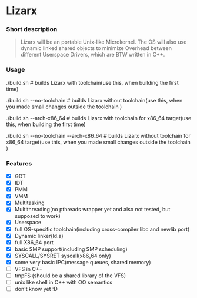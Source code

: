 Lizarx
======

### Short description

> Lizarx will be an portable Unix-like Microkernel. 
The OS will also use dynamic linked shared objects to minimize Overhead between different Userspace Drivers, which are BTW written in C++.

### Usage

./build.sh # builds Lizarx with toolchain(use this, when building the first time)

./build.sh --no-toolchain # builds Lizarx without toolchain(use this, when you made small changes outside the toolchain )

./build.sh --arch-x86_64 # builds Lizarx with toolchain for x86_64 target(use this, when building the first time)

./build.sh --no-toolchain --arch-x86_64 # builds Lizarx without toolchain for x86_64 target(use this, when you made small changes outside the toolchain )

### Features

- [x] GDT
- [x] IDT
- [x] PMM
- [x] VMM
- [x] Multitasking
- [x] Multithreading(no pthreads wrapper yet and also not tested, but supposed to work)
- [x] Userspace
- [x] full OS-specific toolchain(including cross-compiler libc and newlib port)
- [x] Dynamic linker(ld.a)
- [x] full X86_64 port
- [x] basic SMP support(including SMP scheduling)
- [x] SYSCALL/SYSRET syscall(x86_64 only)
- [X] some very basic IPC(message queues, shared memory)
- [ ] VFS in C++
- [ ] tmpFS (should be a shared library of the VFS)
- [ ] unix like shell in C++ with OO semantics
- [ ] don't know yet :D
